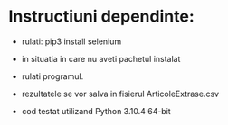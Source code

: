 # Instructiuni dependinte:

- rulati: pip3 install selenium   

- in situatia in care nu aveti pachetul instalat

- rulati programul.

- rezultatele se vor salva in fisierul ArticoleExtrase.csv

- cod testat utilizand Python 3.10.4 64-bit
